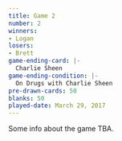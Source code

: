 ```yaml
---
title: Game 2
number: 2
winners: 
- Logan
losers: 
- Brett
game-ending-card: |-
  Charlie Sheen
game-ending-condition: |-
  On Drugs with Charlie Sheen
pre-drawn-cards: 50
blanks: 50
played-date: March 29, 2017
---
```

Some info about the game TBA.
